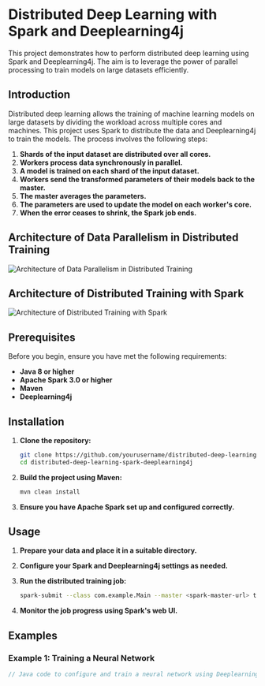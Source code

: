 # Distributed Deep Learning with Spark and Deeplearning4j

This project demonstrates how to perform distributed deep learning using Spark and Deeplearning4j. The aim is to leverage the power of parallel processing to train models on large datasets efficiently.

## Introduction

Distributed deep learning allows the training of machine learning models on large datasets by dividing the workload across multiple cores and machines. This project uses Spark to distribute the data and Deeplearning4j to train the models. The process involves the following steps:

1. **Shards of the input dataset are distributed over all cores.**
2. **Workers process data synchronously in parallel.**
3. **A model is trained on each shard of the input dataset.**
4. **Workers send the transformed parameters of their models back to the master.**
5. **The master averages the parameters.**
6. **The parameters are used to update the model on each worker's core.**
7. **When the error ceases to shrink, the Spark job ends.**

## Architecture of Data Parallelism in Distributed Training

![Architecture of Data Parallelism in Distributed Training](https://miro.medium.com/v2/resize:fit:640/format:webp/1*691Sexy23zPn0Mv_T6pgBQ.png)

## Architecture of Distributed Training with Spark

![Architecture of Distributed Training with Spark](https://static001.infoq.cn/resource/image/f2/74/f2148eb24747d930ef6faffe5fa90674.png)

## Prerequisites

Before you begin, ensure you have met the following requirements:

- **Java 8 or higher**
- **Apache Spark 3.0 or higher**
- **Maven**
- **Deeplearning4j**

## Installation

1. **Clone the repository:**

    ```bash
    git clone https://github.com/yourusername/distributed-deep-learning-spark-deeplearning4j.git
    cd distributed-deep-learning-spark-deeplearning4j
    ```

2. **Build the project using Maven:**

    ```bash
    mvn clean install
    ```

3. **Ensure you have Apache Spark set up and configured correctly.**

## Usage

1. **Prepare your data and place it in a suitable directory.**

2. **Configure your Spark and Deeplearning4j settings as needed.**

3. **Run the distributed training job:**

    ```bash
    spark-submit --class com.example.Main --master <spark-master-url> target/distributed-deep-learning-spark-deeplearning4j-1.0-SNAPSHOT.jar
    ```

4. **Monitor the job progress using Spark's web UI.**

## Examples

### Example 1: Training a Neural Network

```java
// Java code to configure and train a neural network using Deeplearning4j

